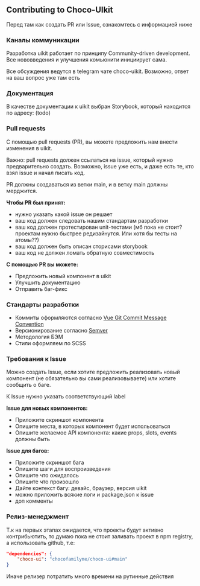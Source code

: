## ****Contributing to Choco-UIkit****

Перед там как создать PR или Issue, ознакомтесь с информацией ниже

### Каналы коммуникации

Разработка uikit работает по принципу Community-driven development. Все нововведения и улучшения комьюнити инициирует сама.

Все обсуждения ведутся в telegram чате choco-uikit. Возможно, ответ на ваш вопрос уже там есть

### Документация

В качестве документации к uikit выбран Storybook, который находится по адресу: (todo)

### Pull requests

С помощью pull requests (PR), вы можете предложить нам внести изменения в uikit.

Важно: pull requests должен ссылаться на issue, который нужно предварительно создать. Возможно, issue уже есть, и даже есть те, кто взял issue и начал писать код.

PR должны создаваться из ветки main, и в ветку main должны мерджится.

**Чтобы PR был принят:**

- нужно указать какой issue он решает
- ваш код должен следовать нашим стандартам разработки
- ваш код должен протестирован unit-тестами (мб пока не стоит? проектам нужно быстрее редизайнутся. Или хотя бы тесты на атомы??)
- ваш код должен быть описан сторисами storybook
- ваш код не должен ломать обратную совместимость

**С помощью PR вы можете:**

- Предложить новый компонент в uikit
- Улучшить документацию
- Отправить баг-фикс

### Стандарты разработки

- Коммиты оформляются согласно [Vue Git Commit Message Convention](https://github.com/vuejs/vue/blob/dev/.github/COMMIT_CONVENTION.md)
- Версионирование согласно [Semver](https://semver.org/)
- Методология БЭМ
- Стили оформляем по SCSS

### Требования к Issue

Можно создать Issue, если хотите предложить реализовать новый компонент (не обязательно вы сами реализовываете) или хотите сообщить о баге.

К Issue нужно указать соответствующий label


**Issue для новых компонентов:**

- Приложите скриншот компонента
- Опишите места, в которых компонент будет испольоваться
- Опишите желаемое API компонента: какие props, slots, events должны быть

**Issue для багов:**

- Приложите скриншот бага
- Опишите шаги для воспроизведения
- Опишите что ожидалось
- Опишите что произошло
- Дайте контекст багу: девайс, браузер, версия uikit
- можно приложить всякие логи и package.json к issue
- доп комменты

### Релиз-менеджмент

Т.к на первых этапах ожидается, что проекты будут активно контрибьютить, то думаю пока не стоит заливать проект в npm registry, а использовать github, т.е:

```json
"dependencies": {
    "choco-ui": "chocofamilyme/choco-ui#main"
}
```

Иначе релизер потратить много времени на рутинные действия
